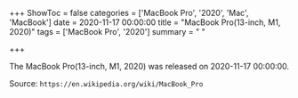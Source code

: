 +++
ShowToc = false
categories = ['MacBook Pro', '2020', 'Mac', 'MacBook']
date = 2020-11-17 00:00:00
title = "MacBook Pro(13-inch, M1, 2020)"
tags = ['MacBook Pro', '2020']
summary = " "

+++

The MacBook Pro(13-inch, M1, 2020) was released on 2020-11-17 00:00:00.

Source: `https://en.wikipedia.org/wiki/MacBook_Pro`


